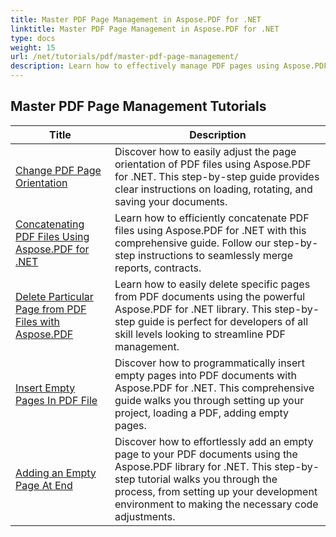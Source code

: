 ```yaml
---
title: Master PDF Page Management in Aspose.PDF for .NET
linktitle: Master PDF Page Management in Aspose.PDF for .NET
type: docs
weight: 15
url: /net/tutorials/pdf/master-pdf-page-management/
description: Learn how to effectively manage PDF pages using Aspose.PDF for .NET. This detailed guide covers adding, deleting, rearranging, and extracting pages programmatically to optimize your PDF workflows. Start enhancing your document management.
---
```


## Master PDF Page Management Tutorials
| Title | Description |
| --- | --- | 
| [Change PDF Page Orientation](./change-pdf-page-orientation/) | Discover how to easily adjust the page orientation of PDF files using Aspose.PDF for .NET. This step-by-step guide provides clear instructions on loading, rotating, and saving your documents. |  
| [Concatenating PDF Files Using Aspose.PDF for .NET](./concatenating-pdf-files/) | Learn how to efficiently concatenate PDF files using Aspose.PDF for .NET with this comprehensive guide. Follow our step-by-step instructions to seamlessly merge reports, contracts. |  
| [Delete Particular Page from PDF Files with Aspose.PDF](./delete-particular-page-from-pdf-files/) | Learn how to easily delete specific pages from PDF documents using the powerful Aspose.PDF for .NET library. This step-by-step guide is perfect for developers of all skill levels looking to streamline PDF management. |    
| [Insert Empty Pages In PDF File](./insert-empty-pages/) | Discover how to programmatically insert empty pages into PDF documents with Aspose.PDF for .NET. This comprehensive guide walks you through setting up your project, loading a PDF, adding empty pages. |  
| [Adding an Empty Page At End](./adding-an-empty-page-at-end/) | Discover how to effortlessly add an empty page to your PDF documents using the Aspose.PDF library for .NET. This step-by-step tutorial walks you through the process, from setting up your development environment to making the necessary code adjustments. |  